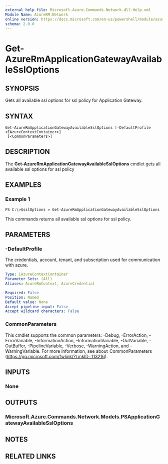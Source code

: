 ```yaml
---
external help file: Microsoft.Azure.Commands.Network.dll-Help.xml
Module Name: AzureRM.Network
online version: https://docs.microsoft.com/en-us/powershell/module/azurerm.network/get-azurermapplicationgatewayavailablessloptions
schema: 2.0.0
---
```


# Get-AzureRmApplicationGatewayAvailableSslOptions

## SYNOPSIS
Gets all available ssl options for ssl policy for Application Gateway.

## SYNTAX

```
Get-AzureRmApplicationGatewayAvailableSslOptions [-DefaultProfile <IAzureContextContainer>]
 [<CommonParameters>]
```

## DESCRIPTION
The **Get-AzureRmApplicationGatewayAvailableSslOptions** cmdlet gets all available ssl options for ssl policy

## EXAMPLES

### Example 1
```
PS C:\>$sslOptions = Get-AzureRmApplicationGatewayAvailableSslOptions
```

This commands returns all available ssl options for ssl policy.

## PARAMETERS

### -DefaultProfile
The credentials, account, tenant, and subscription used for communication with azure.

```yaml
Type: IAzureContextContainer
Parameter Sets: (All)
Aliases: AzureRmContext, AzureCredential

Required: False
Position: Named
Default value: None
Accept pipeline input: False
Accept wildcard characters: False
```

### CommonParameters
This cmdlet supports the common parameters: -Debug, -ErrorAction, -ErrorVariable, -InformationAction, -InformationVariable, -OutVariable, -OutBuffer, -PipelineVariable, -Verbose, -WarningAction, and -WarningVariable. For more information, see about_CommonParameters (https://go.microsoft.com/fwlink/?LinkID=113216).

## INPUTS

### None

## OUTPUTS

### Microsoft.Azure.Commands.Network.Models.PSApplicationGatewayAvailableSslOptions

## NOTES

## RELATED LINKS

